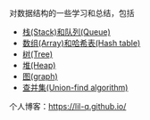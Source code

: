 对数据结构的一些学习和总结，包括

* [栈(Stack)和队列(Queue)](https://lil-q.github.io/2019/12/08/栈-Stack-和队列-Queue/)
* [数组(Array)和哈希表(Hash table)](https://lil-q.github.io/2019/12/09/数组-Array/)
* [树(Tree)](https://lil-q.github.io/2019/12/04/树-tree/)
* [堆(Heap)](https://lil-q.github.io/2019/11/17/堆-heap/)
* [图(graph)](https://lil-q.github.io/2019/12/27/图-graph/)
* [查并集(Union-find algorithm)](https://lil-q.github.io/2020/01/02/查并集-union-find-algorithm/)

个人博客：https://lil-q.github.io/